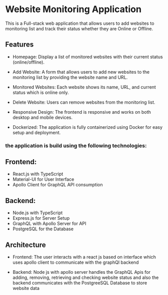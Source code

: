 # Website Monitoring Application

This is a Full-stack web application that allows users to add websites to monitoring list and track their status whether they are Online or Offline.

## Features

- Homepage: Display a list of monitored websites with their current status (online/offline).

- Add Website: A form that allows users to add new websites to the monitoring list by providing the website name and URL.

- Monitored Websites: Each website shows its name, URL, and current status which is online only.
- Delete Website: Users can remove websites from the monitoring list.
- Responsive Design: The frontend is responsive and works on both desktop and mobile devices.
- Dockerized: The application is fully containerized using Docker for easy setup and deployment.

### the application is build using the following technologies:

## Frontend:

- React.js with TypeScript
- Material-UI for User Interface
- Apollo Client for GraphQL API consumption

## Backend:

- Node.js with TypeScript
- Express.js for Server Setup
- GraphQL with Apollo Server for API 
- PostgreSQL for the Database

## Architecture

- Frontend: The user interacts with a react js based on interface which uses apollo client to communicate with the graphQl backend

- Backend: Node js with apollo server handles the GraphQL Apis for adding, removing, retrieving and checking website status and also the backend communicates with the PostgreeSQL Database to store website data 






